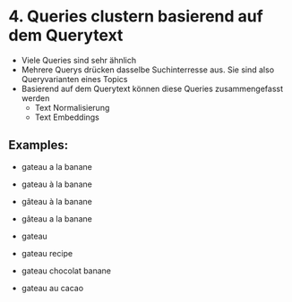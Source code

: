 # 4. Queries clustern basierend auf dem Querytext

- Viele Queries sind sehr ähnlich
- Mehrere Querys drücken dasselbe Suchinterresse aus. Sie sind also Queryvarianten eines Topics
- Basierend auf dem Querytext können diese Queries zusammengefasst werden
    - Text Normalisierung
    - Text Embeddings

## Examples:
- gateau a la banane
- gateau à la banane
- gâteau à la banane
- gâteau a la banane

- gateau
- gateau recipe
- gateau chocolat banane 
- gateau au cacao
